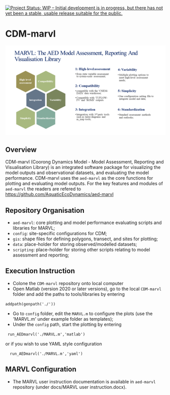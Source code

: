 [![Project Status: WIP – Initial development is in progress, but there has not yet been a stable, usable release suitable for the public.](https://www.repostatus.org/badges/latest/wip.svg)](https://www.repostatus.org/#wip)

# CDM-marvl

![image](data/MARVL-overview.png)

## Overview
CDM-marvl (Coorong Dynamics Model - Model Assessment, Reporting and Visualisation Library) is an integrated software package for visualizing the model outputs and observational datasets, and evaluating the model performance. CDM-marvl uses the `aed-marvl` as the core functions for plotting and evaluating model outputs. For the key features and modules of `aed-marvl` the readers are refered to https://github.com/AquaticEcoDynamics/aed-marvl 

## Repository Organisation
- `aed-marvl`: core plotting and model performance evaluating scripts and libraries for MARVL; 
- `config`: site-specific configurations for CDM;
- `gis`: shape files for defining polygons, transect, and sites for plotting;
- `data`: place-holder for storing observed/modelled datasets;
- `scripting`: place-holder for storing other scripts relating to model assessment and reporting;

## Execution Instruction
- Colone the `CDM-marvl` repository onto local computer
- Open Matlab (version 2020 or later versions), go to the local `CDM-marvl` folder and add the paths to tools/libraries by entering
 ```
 addpath(genpath('./'))
 ```
- Go to `config` folder, edit the `MARVL.m` to configure the plots (use the 'MARVL.m' under example folder as templates);
- Under the `config` path, start the plotting by entering
 ```
  run_AEDmarvl('./MARVL.m','matlab')
 ```
   or if you wish to use YAML style configuration
 ```
   run_AEDmarvl('./MARVL.m','yaml')
 ```

## MARVL Configuration
- The MARVL user instruction documentation is available in `aed-marvl` repository (under docs/MARVL user instruction.docx).
 
